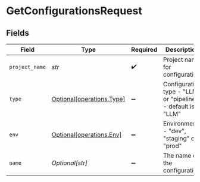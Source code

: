 # GetConfigurationsRequest


## Fields

| Field                                                        | Type                                                         | Required                                                     | Description                                                  |
| ------------------------------------------------------------ | ------------------------------------------------------------ | ------------------------------------------------------------ | ------------------------------------------------------------ |
| `project_name`                                               | *str*                                                        | :heavy_check_mark:                                           | Project name for configuration                               |
| `type`                                                       | [Optional[operations.Type]](../../models/operations/type.md) | :heavy_minus_sign:                                           | Configuration type - "LLM" or "pipeline" - default is "LLM"  |
| `env`                                                        | [Optional[operations.Env]](../../models/operations/env.md)   | :heavy_minus_sign:                                           | Environment - "dev", "staging" or "prod"                     |
| `name`                                                       | *Optional[str]*                                              | :heavy_minus_sign:                                           | The name of the configuration                                |